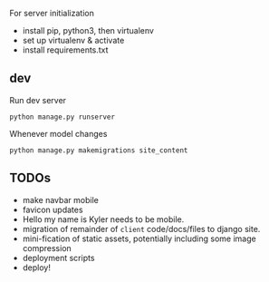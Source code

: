 
For server initialization
- install pip, python3, then virtualenv
- set up virtualenv & activate
- install requirements.txt

## dev

Run dev server
```
python manage.py runserver
```

Whenever model changes
```
python manage.py makemigrations site_content
```

## TODOs
- make navbar mobile
- favicon updates
- Hello my name is Kyler needs to be mobile.
- migration of remainder of ```client``` code/docs/files to django site.
- mini-fication of static assets, potentially including some image compression
- deployment scripts
- deploy!